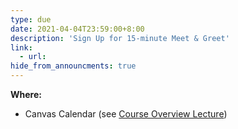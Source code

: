 ```yaml
---
type: due
date: 2021-04-04T23:59:00+8:00
description: 'Sign Up for 15-minute Meet & Greet'
link:
  - url:
hide_from_announcments: true
---
```

**Where:** 
- Canvas Calendar (see [Course Overview Lecture](https://youtu.be/nGYnknL1QFs))
